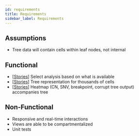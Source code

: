 ```yaml
---
id: requirements
title: Requirements
sidebar_label: Requirements
---
```


## Assumptions

- Tree data will contain cells within leaf nodes, not internal

## Functional

- [[Stories](us-analyses.md)] Select analysis based on what is available
- [[Stories](us-tree.md)] Tree representation for thousands of cells
- [[Stories](us-heatmap.md)] Heatmap (CN, SNV, breakpoint, corrupt tree output) accompanies tree

## Non-Functional

- Responsive and real-time interactions
- Views are able to be compartmentalized
- Unit tests
